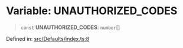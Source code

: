 # Variable: UNAUTHORIZED\_CODES

> `const` **UNAUTHORIZED\_CODES**: `number`[]

Defined in: [src/Defaults/index.ts:8](https://github.com/Fokusdotid/Baileys/blob/039f28db78950e3bac7c407f144ea390dcdf207d/src/Defaults/index.ts#L8)
